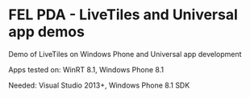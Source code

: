 FEL PDA - LiveTiles and Universal app demos
============

Demo of LiveTiles on Windows Phone and Universal app development

Apps tested on: WinRT 8.1, Windows Phone 8.1

Needed: Visual Studio 2013+, Windows Phone 8.1 SDK
